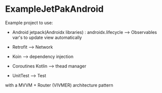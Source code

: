 # ExampleJetPakAndroid
Example project to use:

- Android jetpack(Androidx libraries) :
        androidx.lifecycle --> Observables var's to update view automatically
        
- Retrofit --> Network

- Koin --> dependency injection

- Coroutines Kotlin --> thead manager

- UnitTest --> Test

with a MVVM + Router (VIVMER) architecture pattern
